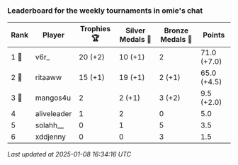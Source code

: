 ### Leaderboard for the weekly tournaments in omie's chat
| Rank | Player | Trophies 🏆 | Silver Medals 🥈 | Bronze Medals 🥉 | Points |
|------|--------|-------------|------------------|------------------|--------|
| 1 🥇 | v6r_ | 20 (+2) | 10 (+1) | 2 | 71.0 (+7.0) |
| 2 🥈 | ritaaww | 15 (+1) | 19 (+1) | 2 (+1) | 65.0 (+4.5) |
| 3 🥉 | mangos4u | 2 | 2 (+1) | 3 (+2) | 9.5 (+2.0) |
| 4 | aliveleader | 1 | 2 | 0 | 5.0 |
| 5 | solahh__ | 0 | 1 | 5 | 3.5 |
| 6 | xddjenny | 0 | 0 | 3 | 1.5 |

_Last updated at 2025-01-08 16:34:16 UTC_